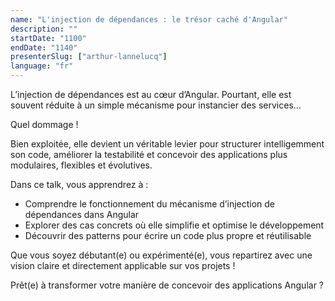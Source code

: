 ```yaml
---
name: "L'injection de dépendances : le trésor caché d'Angular"
description: ""
startDate: "1100"
endDate: "1140"
presenterSlug: ["arthur-lannelucq"]
language: "fr"
---
```


L’injection de dépendances est au cœur d’Angular.
Pourtant, elle est souvent réduite à un simple mécanisme pour instancier des services...

Quel dommage !

Bien exploitée, elle devient un véritable levier pour structurer intelligemment son code, améliorer la testabilité et concevoir des applications plus modulaires, flexibles et évolutives.

Dans ce talk, vous apprendrez à :

- Comprendre le fonctionnement du mécanisme d’injection de dépendances dans Angular
- Explorer des cas concrets où elle simplifie et optimise le développement
- Découvrir des patterns pour écrire un code plus propre et réutilisable

Que vous soyez débutant(e) ou expérimenté(e), vous repartirez avec une vision claire et directement applicable sur vos projets !

Prêt(e) à transformer votre manière de concevoir des applications Angular ?

